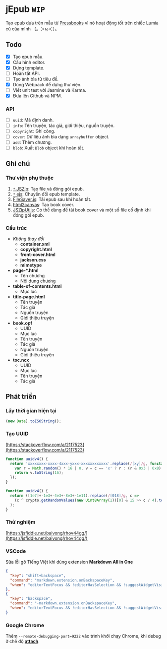# jEpub `WIP`

Tạo epub dựa trên mẫu từ [Pressbooks](pressbooks.com) vì nó hoạt động tốt trên chiếc Lumia cũ của mình （。＞ω＜）。

## Todo

- [x] Tạo epub mẫu.
- [x] Cấu hình editor.
- [x] Dựng template.
- [ ] Hoàn tất API.
- [ ] Tạo ảnh bìa từ tiêu đề.
- [x] Dùng Webpack để dựng thư viện.
- [ ] Viết unit test với Jasmine và Karma.
- [x] Đưa lên Github và NPM.

### API

- [ ] `uuid`: Mã định danh.
- [ ] `info`: Tên truyện, tác giả, giới thiệu, nguồn truyện.
- [ ] `copyright`: Ghi công.
- [ ] `cover`: Dữ liệu ảnh bìa dạng `arraybuffer` object.
- [ ] `add`: Thêm chương.
- [ ] `blob`: Xuất `Blob` object khi hoàn tất.

## Ghi chú

### Thư viện phụ thuộc

1. [`*` JSZip](https://github.com/Stuk/jszip): Tạo file và đóng gói epub.
2. [`*` ejs](https://github.com/mde/ejs): Chuyển đổi epub template.
3. [FileSaver.js](https://github.com/eligrey/FileSaver.js/): Tải epub sau khi hoàn tất.
4. [html2canvas](https://github.com/niklasvh/html2canvas/): Tạo book cover.
5. [JSZipUtils](https://github.com/Stuk/jszip-utils): Có thể dùng để tải book cover và một số file cố định khi đóng gói epub.

### Cấu trúc

- *Không thay đổi*
  - **container.xml**
  - **copyright.html**
  - **front-cover.html**
  - **jackson.css**
  - **mimetype**
- **page-*.html**
  - Tên chương
  - Nội dung chương
- **table-of-contents.html**
  - Mục lục
- **title-page.html**
  - Tên truyện
  - Tác giả
  - Nguồn truyện
  - Giới thiệu truyện
- **book.opf**
  - UUID
  - Mục lục
  - Tên truyện
  - Tác giả
  - Nguồn truyện
  - Giới thiệu truyện
- **toc.ncx**
  - UUID
  - Mục lục
  - Tên truyện
  - Tác giả

## Phát triển

### Lấy thời gian hiện tại

```js
(new Date).toISOString();
```

### Tạo UUID

[https://stackoverflow.com/a/2117523](https://stackoverflow.com/a/2117523)

```js
function uuidv4() {
  return 'xxxxxxxx-xxxx-4xxx-yxxx-xxxxxxxxxxxx'.replace(/[xy]/g, function(c) {
    var r = Math.random() * 16 | 0, v = c == 'x' ? r : (r & 0x3 | 0x8);
    return v.toString(16);
  });
}
```

```js
function uuidv4() {
  return ([1e7]+-1e3+-4e3+-8e3+-1e11).replace(/[018]/g, c =>
    (c ^ crypto.getRandomValues(new Uint8Array(1))[0] & 15 >> c / 4).toString(16)
  );
}
```

### Thử nghiệm

[https://jsfiddle.net/baivong/rhov44gg/](https://jsfiddle.net/baivong/rhov44gg/)

### VSCode

Sửa lỗi gõ Tiếng Việt khi dùng extension **Markdown All in One**

```json
{
  "key": "shift+backspace",
  "command": "markdown.extension.onBackspaceKey",
  "when": "editorTextFocus && !editorHasSelection && !suggestWidgetVisible && editorLangId == 'markdown'"
},
{
  "key": "backspace",
  "command": "-markdown.extension.onBackspaceKey",
  "when": "editorTextFocus && !editorHasSelection && !suggestWidgetVisible && editorLangId == 'markdown'"
}
```

### Google Chrome

Thêm `--remote-debugging-port=9222` vào trình khởi chạy Chrome, khi debug ở chế độ [**attach**](https://github.com/Microsoft/vscode-chrome-debug#attach).
